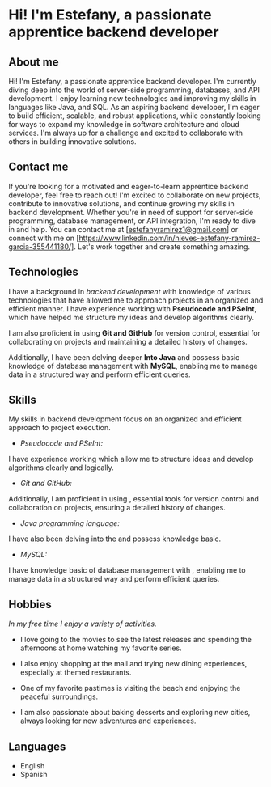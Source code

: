# Hi! I'm Estefany, a passionate apprentice backend developer

## About me

Hi! I'm Estefany, a passionate apprentice backend developer. I'm currently diving deep into the world of server-side programming, databases, and API development. I enjoy learning new technologies and improving my skills in languages like Java, and SQL. As an aspiring backend developer, I'm eager to build efficient, scalable, and robust applications, while constantly looking for ways to expand my knowledge in software architecture and cloud services. I'm always up for a challenge and excited to collaborate with others in building innovative solutions.

## Contact me

If you're looking for a motivated and eager-to-learn apprentice backend developer, feel free to reach out! I'm excited to collaborate on new projects, contribute to innovative solutions, and continue growing my skills in backend development. Whether you're in need of support for server-side programming, database management, or API integration, I'm ready to dive in and help. You can contact me at [estefanyramirez1@gmail.com] or connect with me on [https://www.linkedin.com/in/nieves-estefany-ramirez-garcia-355441180/]. Let's work together and create something amazing.

## Technologies

I have a background in *backend development* with knowledge of various technologies that have allowed me to approach projects in an organized and efficient manner. I have experience working with **Pseudocode and PSeInt**, which have helped me structure my ideas and develop algorithms clearly.

 I am also proficient in using **Git and GitHub** for version control, essential for collaborating on projects and maintaining a detailed history of changes.

 Additionally, I have been delving deeper **Into Java** and possess basic knowledge of database management with **MySQL**, enabling me to manage data in a structured way and perform efficient queries.

## Skills

My skills in backend development focus on an organized and efficient approach to project execution.

- *Pseudocode and PSeInt:*

I have experience working which allow me to structure ideas and develop algorithms clearly and logically.

- *Git and GitHub:*

Additionally, I am proficient in using , essential tools for version control and collaboration on projects, ensuring a detailed history of changes.

- *Java programming language:*

I have also been delving into the and possess knowledge basic.

- *MySQL:*

I have knowledge basic of database management with , enabling me to manage data in a structured way and perform efficient queries.

## Hobbies

*In my free time I enjoy a variety of activities.*

- I love going to the movies to see the latest releases and spending the afternoons at home watching my favorite series.

- I also enjoy shopping at the mall and trying new dining experiences, especially at themed restaurants.

- One of my favorite pastimes is visiting the beach and enjoying the peaceful surroundings.

- I am also passionate about baking desserts and exploring new cities, always looking for new adventures and experiences.

## Languages

- English
- Spanish
